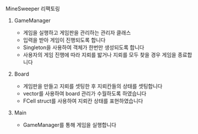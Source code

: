 MineSweeper 리팩토링 
1. GameManager
   - 게임을 실행하고 게임판을 관리하는 관리자 클래스
   - 입력을 받아 게임이 진행되도록 합니다
   - Singleton을 사용하여 객체가 한번만 생성되도록 합니다
   - 사용자의 게임 진행에 따라 지뢰를 밟거나 지뢰를 모두 찾을 경우 게임을 종료합니다

2. Board
   - 게임판을 만들고 지뢰를 셋팅한 후 지뢰칸들의 상태를 셋팅합니다
   - vector를 사용하여 board 관리가 수월하도록 하였습니다
   - FCell struct를 사용하여 지뢰칸 상태를 표현하였습니다

3. Main
   - GameManager를 통해 게임을 실행합니다
